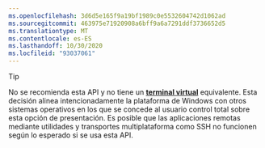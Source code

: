 ```yaml
---
ms.openlocfilehash: 3d6d5e165f9a19bf1989c0e5532604742d1062ad
ms.sourcegitcommit: 463975e71920908a6bff9a6a7291ddf3736652d5
ms.translationtype: MT
ms.contentlocale: es-ES
ms.lasthandoff: 10/30/2020
ms.locfileid: "93037061"
---
```

> [!TIP]
> No se recomienda esta API y no tiene un **[terminal virtual](../console-virtual-terminal-sequences.md)** equivalente. Esta decisión alinea intencionadamente la plataforma de Windows con otros sistemas operativos en los que se concede al usuario control total sobre esta opción de presentación. Es posible que las aplicaciones remotas mediante utilidades y transportes multiplataforma como SSH no funcionen según lo esperado si se usa esta API.
